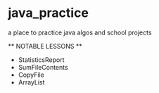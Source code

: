 # java_practice
a place to practice java algos and school projects

** NOTABLE LESSONS **
- StatisticsReport 
- SumFileContents
- CopyFile
- ArrayList
